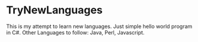 # TryNewLanguages
This is my attempt to learn new languages. Just simple hello world program in C#.
Other Languages to follow: Java, Perl, Javascript.
